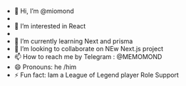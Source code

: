 - 👋 Hi, I’m @miomond
- 
- 👀 I’m interested in React
- 
- 🌱 I’m currently learning Next and prisma 
- 💞️ I’m looking to collaborate on NEw Next.js project 
- 📫 How to reach me by Telegram : @MEMOMOND
- 😄 Pronouns: he /him 
- ⚡ Fun fact: Iam a League of Legend player Role Support 


